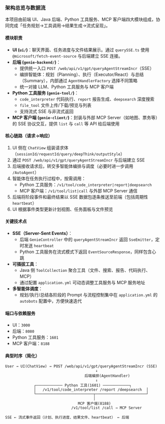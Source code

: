 ### 架构总览与数据流

本项目由前端 UI、Java 后端、Python 工具服务、MCP 客户端四大模块组成，协同完成「任务规划→工具调用→结果生成→流式呈现」。

#### 模块职责
- **UI (`ui/`)**：聊天界面、任务进度与文件结果展示。通过 `querySSE.ts` 使用 `@microsoft/fetch-event-source` 与后端建立 SSE 连接。
- **后端 (`genie-backend/`)**：
  - 提供统一入口 `POST /web/api/v1/gpt/queryAgentStreamIncr`（SSE）
  - 编排智能体：规划（Planning）、执行（Executor/React）与总结（Summary），内部通过 `AgentHandlerFactory` 选择不同策略
  - 统一对接 LLM、Python 工具服务与 MCP 客户端
- **Python 工具服务 (`genie-tool/`)**：
  - `code_interpreter` 代码执行、`report` 报告生成、`deepsearch` 深度搜索
  - `file_tool` 文件上传/下载/预览与列表
  - 支持流式 SSE 与非流式返回
- **MCP 客户端 (`genie-client/`)**：封装与外部 MCP Server（如地图、票务等）的 SSE 协议交互，提供 `list` 与 `call` 等 API 给后端使用

#### 核心链路（请求→响应）
1) UI 侧在 `ChatView` 组装请求体（`sessionId/requestId/query/deepThink/outputStyle`）
2) 通过 `POST /web/api/v1/gpt/queryAgentStreamIncr` 与后端建立 SSE
3) 后端接收请求后，转交多智能体编排与调度（必要时进一步调用 `/AutoAgent`）
4) 智能体在任务执行过程中，按需调用：
   - Python 工具服务：`/v1/tool/code_interpreter|report|deepsearch`
   - MCP 客户端：`/v1/tool/list|call` 与外部 MCP Server 通信
5) 后端将阶段事件和最终结果以 SSE 数据包逐条推送至前端（包括周期性 `heartbeat`）
6) UI 根据事件类型更新计划视图、任务面板与文件预览

#### 关键技术点
- **SSE（Server-Sent Events）**：
  - 后端 `GenieController` 中的 `queryAgentStreamIncr` 返回 `SseEmitter`，定时发送 `heartbeat`
  - Python 工具服务在流式模式下返回 `EventSourceResponse`，同样包含心跳
- **可插拔工具**：
  - Java 侧 `ToolCollection` 聚合工具（文件、搜索、报告、代码执行、MCP）
  - 通过配置 `application.yml` 可动态调整工具服务与 MCP 服务地址
- **多智能体调度**：
  - 规划/执行/总结各阶段的 Prompt 与流程控制集中在 `application.yml` 的 `autobots` 配置中，方便快速迭代

#### 端口与依赖服务
- UI：`3000`
- 后端：`8080`
- Python 工具服务：`1601`
- MCP 客户端：`8188`

#### 典型时序（简化）
```
User → UI(ChatView) → POST /web/api/v1/gpt/queryAgentStreamIncr (SSE)
                                         ↓
                                    后端编排(AgentHandler)
                                         ↓
             ┌──────────── Python 工具(1601) ────────────┐
             │   /v1/tool/code_interpreter /report /deepsearch  │
             └──────────────────────────┬───────────────────────┘
                                        │
                                 MCP 客户端(8188)
                              /v1/tool/list /call → MCP Server

SSE ← 流式事件返回（计划、执行进度、结果文件、heartbeat） ← 后端
```


